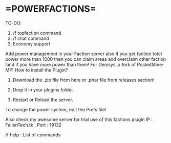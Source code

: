 # =POWERFACTIONS=
TO-DO:
1. /f topfaction command
2. /f chat command
3. Economy support

Add power management in your Faction server also if you get faction total power more than 1000 then you can claim areas and overclaim other faction land if you have more power than them! For Genisys, a fork of PocketMine-MP!
How to install the Plugin?

1) Download the .zip file from here or .phar file from releases section!

2) Drop it in your plugins folder.

3) Restart or Reload the server.

To change the power system, edit the Prefs file!

Also check my awesome server for trial use of this factions plugin
IP : FallenTech.tk , Port : 19132

/f help : List of commands
